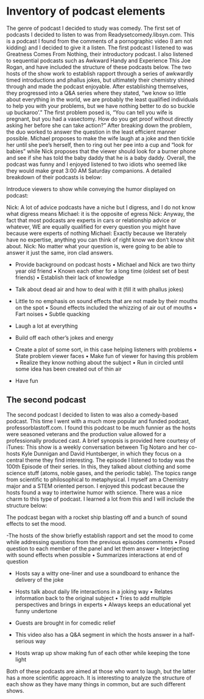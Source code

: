 # Inventory of podcast elements

The genre of podcast I decided to study was comedy. The first set of podcasts I decided to listen to was from Readysetcomedy.libsyn.com. This is a podcast I found from the comments of a pornographic video (I am not kidding) and I decided to give it a listen. The first podcast I listened to was Greatness Comes From Nothing, their introductory podcast. I also listened to sequential podcasts such as Awkward Handy and Experience This Joe Rogan, and have included the structure of these podcasts below. The two hosts of the show work to establish rapport through a series of awkwardly timed introductions and phallus jokes, but ultimately their chemistry shined through and made the podcast enjoyable. After establishing themselves, they progressed into a Q&A series where they stated, “we know so little about everything in the world, we are probably the least qualified individuals to help you with your problems, but we have nothing better to do so buckle up buckaroo’.” The first problem posed is, “You can tell you wife is pregnant, but you had a vasectomy. How do you get proof without directly asking her before she can take action?” After breaking down the problem, the duo worked to answer the question in the least efficient manner possible. Michael proposes to make the wife laugh at a joke and then tickle her until she pee’s herself, then to ring out her pee into a cup and “look for babies” while Nick proposes that the viewer should look for a burner phone and see if she has told the baby daddy that he is a baby daddy. Overall, the podcast was funny and I enjoyed listened to two idiots who seemed like they would make great 3:00 AM Saturday companions. A detailed breakdown of their podcasts is below:

Introduce viewers to show while conveying the humor displayed on podcast:

Nick: A lot of advice podcasts have a niche but I digress, and I do not know what digress means Michael: it is the opposite of egress
Nick: Anyway, the fact that most podcasts are experts in cars or relationship advice or whatever, WE are equally qualified for every question you might have because were experts of nothing
Michael: Exactly because we literately have no expertise, anything you can think of right know we don’t know shit about.
Nick: No matter what your question is, were going to be able to answer it just the same, iron clad answers.

- Provide background on podcast hosts
•	Michael and Nick are two thirty year old friend
•	Known each other for a long time (oldest set of best friends)
•	Establish their lack of knowledge

- Talk about dead air and how to deal with it (fill it with phallus jokes)

- Little to no emphasis on sound effects that are not made by their mouths on the spot
•	Sound effects included the whizzing of air out of mouths
•	Fart noises
•	Subtle quacking

- Laugh a lot at everything

- Build off each other’s jokes and energy

- Create a plot of some sort, in this case helping listeners with problems
•	State problem viewer faces
•	Make fun of viewer for having this problem
•	Realize they know nothing about the subject
•	Run in circled until some idea has been created out of thin air

- Have fun

## The second podcast

The second podcast I decided to listen to was also a comedy-based podcast. This time I went with a much more popular and funded podcast, professorblastoff.com. I found this podcast to be much funnier as the hosts were seasoned veterans and the production value allowed for a professionally produced cast. A brief synopsis is provided here courtesy of iTunes: This show is a weekly conversation between Tig Notaro and her co-hosts Kyle Dunnigan and David Huntsberger, in which they focus on a central theme they find interesting. The episode I listened to today was the 100th Episode of their series. In this, they talked about clothing and some science stuff (atoms, noble gases, and the periodic table). The topics range from scientific to philosophical to metaphysical. I myself am a Chemistry major and a STEM oriented person. I enjoyed this podcast because the hosts found a way to intertwine humor with science. There was a nice charm to this type of podcast. I learned a lot from this and I will include the structure below:

The podcast began with a rocket ship blasting off and a bunch of sound effects to set the mood.

-The hosts of the show briefly establish rapport and set the mood to come while addressing questions from the previous episodes comments
•	Posed question to each member of the panel and let them answer
•	Interjecting with sound effects when possible
•	Summarizes interactions at end of question

- Hosts say a witty one-liner and use a soundboard to enhance the delivery of the joke

- Hosts talk about daily life interactions in a joking way
•	Relates information back to the original subject
•	Tries to add multiple perspectives and brings in experts
•	Always keeps an educational yet funny undertone

- Guests are brought in for comedic relief

- This video also has a Q&A segment in which the hosts answer in a half-serious way

- Hosts wrap up show making fun of each other while keeping the tone light

Both of these podcasts are aimed at those who want to laugh, but the latter has a more scientific approach. It is interesting to analyze the structure of each show as they have many things in common, but are such different shows.
